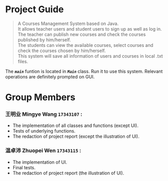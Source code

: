 # Project Guide
> A Courses Management System based on Java.  
> It allows teacher users and student users to sign up as well as log in.  
> The teacher can publish new courses and check the courses published by him/herself.  
> The students can view the available courses, select courses and check the courses chosen by him/herself.  
> This system will save all information of users and courses in local .txt files.

The **_`main`_** funtion is located in **_`Main`_** class. Run it to use this system. Relevant operations are definitely prompted on GUI.

# Group Members
### 王明业  Mingye Wang  `17343107` :
- The implementation of all classes and functions (except UI).  
- Tests of underlying functions.  
- The redaction of project report (except the illustration of UI).  
### 温卓沛  Zhuopei Wen  `17343115` :
- The implementation of UI.  
- Final tests.  
- The redaction of project report (the illustration of UI).  

